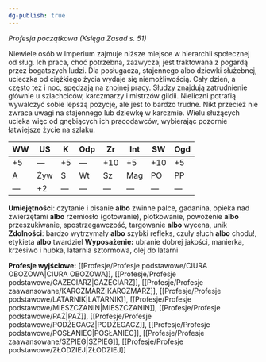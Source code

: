 ```yaml
---
dg-publish: true
---
```

*Profesja początkowa (Księga Zasad s. 51)*

Niewiele osób w Imperium zajmuje niższe miejsce w hierarchii społecznej od sług. Ich praca, choć potrzebna, zazwyczaj jest traktowana z pogardą przez bogatszych ludzi. Dla posługacza, stajennego albo dziewki służebnej, ucieczka od ciężkiego życia wydaje się niemożliwością. Cały dzień, a często też i noc, spędzają na znojnej pracy. Słudzy znajdują zatrudnienie głównie u szlachciców, karczmarzy i mistrzów gildii. Nieliczni potrafią wywalczyć sobie lepszą pozycję, ale jest to bardzo trudne. Nikt przecież nie zwraca uwagi na stajennego lub dziewkę w karczmie. Wielu służących ucieka więc od gnębiących ich pracodawców, wybierając pozornie łatwiejsze życie na szlaku.

| WW                 | US  | K   | Odp | Zr  | Int | SW  | Ogd |
| ------------------ | --- | --- | --- | --- | --- | --- | --- |
| +5                 | —   | +5  | —   | +10 | +5  | +10 | +5  |
| A                  | Żyw | S   | Wt  | Sz  | Mag | PO  | PP  |
| —                  | +2  | —   | —   | —   | —   | —   | —   |

**Umiejętności**: czytanie i pisanie **albo** zwinne palce, gadanina, opieka nad zwierzętami **albo** rzemiosło (gotowanie), plotkowanie, powożenie **albo** przeszukiwanie, spostrzegawczość, targowanie **albo** wycena, unik
**Zdolności**: bardzo wytrzymały **albo** szybki refleks, czuły słuch **albo** chodu!, etykieta **albo** twardziel
**Wyposażenie:** ubranie dobrej jakości, manierka, krzesiwo i hubka, latarnia sztormowa, olej do latarni

**Profesje wyjściowe:** [[Profesje/Profesje podstawowe/CIURA OBOZOWA\|CIURA OBOZOWA]], [[Profesje/Profesje podstawowe/GAZECIARZ\|GAZECIARZ]], [[Profesje/Profesje zaawansowane/KARCZMARZ\|KARCZMARZ]], [[Profesje/Profesje podstawowe/LATARNIK\|LATARNIK]], [[Profesje/Profesje podstawowe/MIESZCZANIN\|MIESZCZANIN]], [[Profesje/Profesje podstawowe/PAŹ\|PAŹ]], [[Profesje/Profesje podstawowe/PODŻEGACZ\|PODŻEGACZ]], [[Profesje/Profesje podstawowe/POSŁANIEC\|POSŁANIEC]], [[Profesje/Profesje zaawansowane/SZPIEG\|SZPIEG]], [[Profesje/Profesje podstawowe/ZŁODZIEJ\|ZŁODZIEJ]]